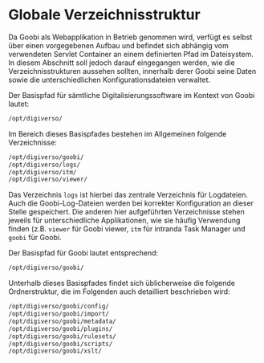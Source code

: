 # Globale Verzeichnisstruktur

Da Goobi als Webapplikation in Betrieb genommen wird, verfügt es selbst über einen vorgegebenen Aufbau und befindet sich abhängig vom verwendeten Servlet Container an einem definierten Pfad im Dateisystem. In diesem Abschnitt soll jedoch darauf eingegangen werden, wie die Verzeichnisstrukturen aussehen sollten, innerhalb derer Goobi seine Daten sowie die unterschiedlichen Konfigurationsdateien verwaltet.

Der Basispfad für sämtliche Digitalisierungssoftware im Kontext von Goobi lautet:

```bash
/opt/digiverso/
```

Im Bereich dieses Basispfades bestehen im Allgemeinen folgende Verzeichnisse:

```bash
/opt/digiverso/goobi/
/opt/digiverso/logs/
/opt/digiverso/itm/
/opt/digiverso/viewer/
```

Das Verzeichnis `logs` ist hierbei das zentrale Verzeichnis für Logdateien. Auch die Goobi-Log-Dateien werden bei korrekter Konfiguration an dieser Stelle gespeichert. Die anderen hier aufgeführten Verzeichnisse stehen jeweils für unterschiedliche Applikationen, wie sie häufig Verwendung finden \(z.B. `viewer` für Goobi viewer, `itm` für intranda Task Manager und `goobi` für Goobi.

Der Basispfad für Goobi lautet entsprechend:

```bash
/opt/digiverso/goobi/
```

Unterhalb dieses Basispfades findet sich üblicherweise die folgende Ordnerstruktur, die im Folgenden auch detailliert beschrieben wird:

```bash
/opt/digiverso/goobi/config/
/opt/digiverso/goobi/import/
/opt/digiverso/goobi/metadata/
/opt/digiverso/goobi/plugins/
/opt/digiverso/goobi/rulesets/
/opt/digiverso/goobi/scripts/
/opt/digiverso/goobi/xslt/
```